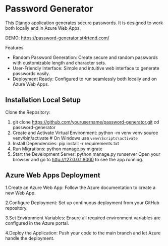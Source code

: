 # Password Generator
This Django application generates secure passwords. It is designed to work both locally and in Azure Web Apps.

DEMO:
https://password-generator.st4rtend.com/ 

Features
- Random Password Generation: Create secure and random passwords with customizable length and character sets.
- User-Friendly Interface: Simple and intuitive web interface to generate passwords easily.
- Deployment Ready: Configured to run seamlessly both locally and on Azure Web Apps.


## Installation Local Setup
Clone the Repository:

1. git clone https://github.com/yourusername/password-generator.git
  cd password-generator
2. Create and Activate Virtual Environment:
    python -m venv venv
    source venv/bin/activate  # On Windows use `venv\Scripts\activate`
3. Install Dependencies:
    pip install -r requirements.txt
4. Run Migrations:
    python manage.py migrate
5. Start the Development Server:
    python manage.py runserver
Open your browser and go to http://127.0.0.1:8000 to see the app running.

## Azure Web Apps Deployment
1.Create an Azure Web App:
Follow the Azure documentation to create a new Web App.

2.Configure Deployment:
Set up continuous deployment from your GitHub repository.

3.Set Environment Variables:
Ensure all required environment variables are configured in the Azure portal.

4.Deploy the Application:
Push your code to the main branch and let Azure handle the deployment.

